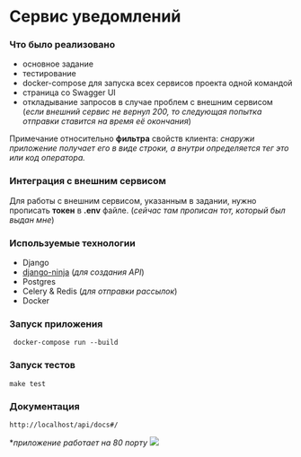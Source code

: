 # Сервис уведомлений

### Что было реализовано
- основное задание
- тестирование
- docker-compose для запуска всех сервисов проекта одной командой
- страница со Swagger UI
- откладывание запросов в случае проблем с внешним сервисом (*если внешний сервис не вернул 200, то следующая попытка отправки ставится на время её окончания*)

Примечание относительно **фильтра** свойств клиента: *снаружи приложение получает его в виде строки, а внутри определяется тег это или код оператора.*

### Интеграция с внешним сервисом

Для работы с внешним сервисом, указанным в задании, нужно прописать **токен** в **.env** файле. (*сейчас там прописан тот, который был выдан мне*)

### Используемые технологии
- Django
- [django-ninja](https://github.com/vitalik/django-ninja) (*для создания API*)
- Postgres
- Celery & Redis (*для отправки рассылок*)
- Docker



### Запуск приложения

``` docker-compose run --build```

### Запуск тестов

``` make test ```

### Документация

``` http://localhost/api/docs#/ ```

**приложение работает на 80 порту*
<img src='docs.jpg'>
